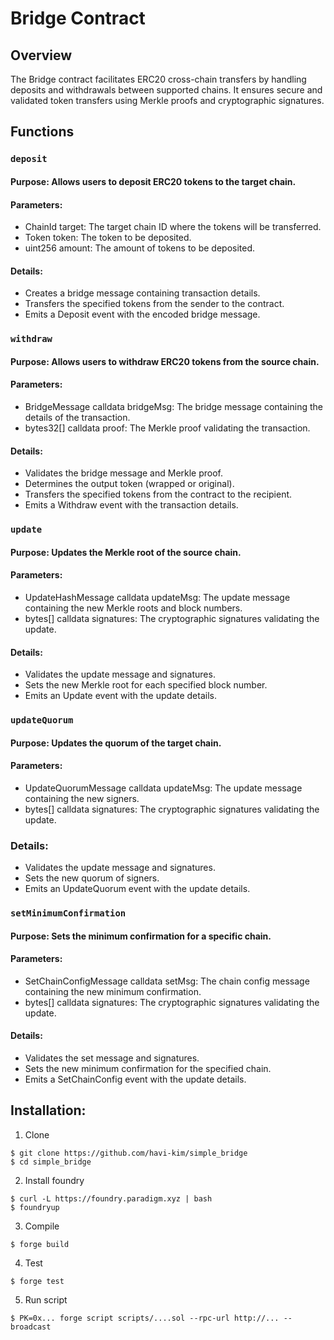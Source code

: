 
# Bridge Contract
## Overview
The Bridge contract facilitates ERC20 cross-chain transfers by handling deposits and withdrawals between supported chains. It ensures secure and validated token transfers using Merkle proofs and cryptographic signatures.

## Functions
### `deposit`
#### Purpose: Allows users to deposit ERC20 tokens to the target chain.

#### Parameters:

- ChainId target: The target chain ID where the tokens will be transferred.
- Token token: The token to be deposited.
- uint256 amount: The amount of tokens to be deposited.

#### Details:
- Creates a bridge message containing transaction details.
- Transfers the specified tokens from the sender to the contract.
- Emits a Deposit event with the encoded bridge message.

### `withdraw`
#### Purpose: Allows users to withdraw ERC20 tokens from the source chain.

#### Parameters:

- BridgeMessage calldata bridgeMsg: The bridge message containing the details of the transaction.
- bytes32[] calldata proof: The Merkle proof validating the transaction.

#### Details:

- Validates the bridge message and Merkle proof.
- Determines the output token (wrapped or original).
- Transfers the specified tokens from the contract to the recipient.
- Emits a Withdraw event with the transaction details.

### `update`
#### Purpose: Updates the Merkle root of the source chain.

#### Parameters:

- UpdateHashMessage calldata updateMsg: The update message containing the new Merkle roots and block numbers.
- bytes[] calldata signatures: The cryptographic signatures validating the update.

#### Details:

- Validates the update message and signatures.
- Sets the new Merkle root for each specified block number.
- Emits an Update event with the update details.

### `updateQuorum`
#### Purpose: Updates the quorum of the target chain.

#### Parameters:

- UpdateQuorumMessage calldata updateMsg: The update message containing the new signers.
- bytes[] calldata signatures: The cryptographic signatures validating the update.

### Details:

- Validates the update message and signatures.
- Sets the new quorum of signers.
- Emits an UpdateQuorum event with the update details.

### `setMinimumConfirmation`
#### Purpose: Sets the minimum confirmation for a specific chain.

#### Parameters:

- SetChainConfigMessage calldata setMsg: The chain config message containing the new minimum confirmation.
- bytes[] calldata signatures: The cryptographic signatures validating the update.

#### Details:

- Validates the set message and signatures.
- Sets the new minimum confirmation for the specified chain.
- Emits a SetChainConfig event with the update details.

## Installation:

1. Clone
```
$ git clone https://github.com/havi-kim/simple_bridge
$ cd simple_bridge
```
2. Install foundry
```azure
$ curl -L https://foundry.paradigm.xyz | bash
$ foundryup
```
3. Compile
```azure
$ forge build
```
4. Test
```azure
$ forge test
```
5. Run script
```
$ PK=0x... forge script scripts/....sol --rpc-url http://... --broadcast

```
